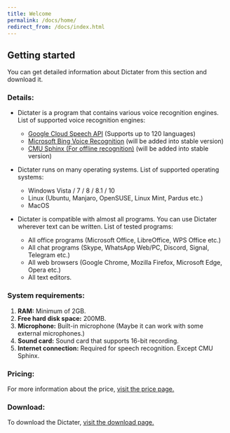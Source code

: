 ```yaml
---
title: Welcome
permalink: /docs/home/
redirect_from: /docs/index.html
---
```


## Getting started

You can get detailed information about Dictater from this section and download it.
### Details:
* Dictater is a program that contains various voice recognition engines. List of supported voice recognition engines:
   -   [Google Cloud Speech API](https://cloud.google.com/speech/) (Supports up to 120 languages)
   -  [Microsoft Bing Voice Recognition](https://www.microsoft.com/cognitive-services/en-us/speech-api) (will be added into stable version)
   - [CMU Sphinx (For offline recognition)](http://cmusphinx.sourceforge.net/wiki/) (will be added into stable version)
  
* Dictater runs on many operating systems. List of supported operating systems:
  - Windows Vista / 7 / 8 / 8.1 / 10
  - Linux (Ubuntu, Manjaro, OpenSUSE, Linux Mint, Pardus etc.)
  - MacOS
 
 * Dictater is compatible with almost all programs. You can use Dictater wherever text can be written. List of tested programs:
   - All office programs (Microsoft Office, LibreOffice, WPS Office etc.)
   - All chat programs (Skype, WhatsApp Web/PC, Discord, Signal, Telegram etc.)
   - All web browsers (Google Chrome, Mozilla Firefox, Microsoft Edge, Opera etc.)
   - All text editors.

### System requirements:
1. **RAM:** Minimum of 2GB.
2. **Free hard disk space:** 200MB.
3. **Microphone:** Built-in microphone (Maybe it can work with some external microphones.)
4. **Sound card:** Sound card that supports 16-bit recording.
5. **Internet connection:**   Required for speech recognition. Except CMU Sphinx.

### Pricing:
  For more information about the price, [visit the price page.](http://dictater.me/docs/pricing/)
### Download:
To download the Dictater, [visit the download page.](http://dictater.me/docs/download/)
